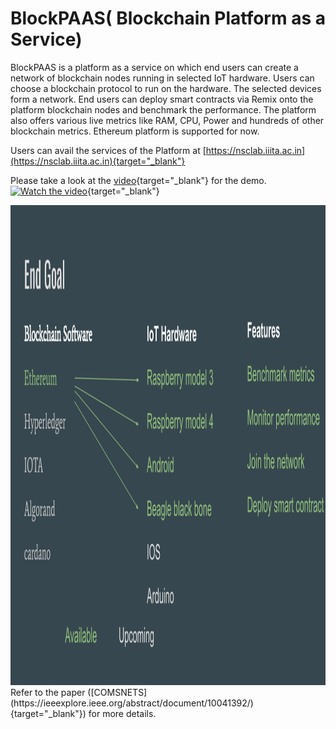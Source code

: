 # BlockPAAS( Blockchain Platform as a Service)

BlockPAAS is a platform as a service on which end users can create a network of blockchain nodes running in selected IoT hardware. Users can choose a blockchain protocol to run on the hardware. The selected devices form a network. End users can deploy smart contracts via Remix onto the platform blockchain nodes and benchmark the performance. The platform also offers various live metrics like RAM, CPU, Power and hundreds of other blockchain metrics.
Ethereum platform is supported for now.

Users can avail the services of the Platform at [https://nsclab.iiita.ac.in](https://nsclab.iiita.ac.in){target="_blank"}

Please take a look at the [video](https://www.youtube.com/watch?v=ZpR_Q2gdJvA&t){target="_blank"} for the demo.
[![Watch the video](https://img.youtube.com/vi/ZpR_Q2gdJvA/maxresdefault.jpg)](https://youtu.be/ZpR_Q2gdJvA){target="_blank"}

<img src="BlockPaaS(Overview).svg" height="768" width="1024"/>
Refer to the paper ([COMSNETS](https://ieeexplore.ieee.org/abstract/document/10041392/){target="_blank"}) for more details. 



